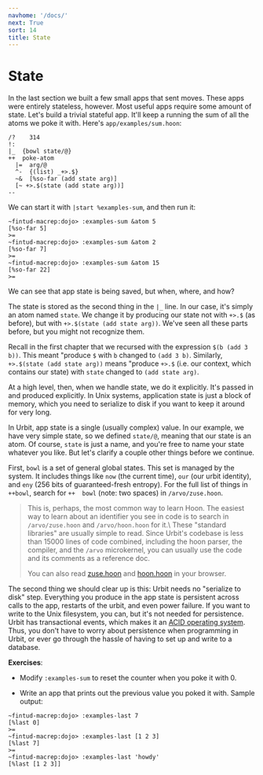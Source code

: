 ```yaml
---
navhome: '/docs/'
next: True
sort: 14
title: State
---
```


# State

In the last section we built a few small apps that sent moves. These apps were
entirely stateless, however. Most useful apps require some amount of state.
Let's build a trivial stateful app. It'll keep a running the sum of all the
atoms we poke it with. Here's `app/examples/sum.hoon`:

    /?    314
    !:
    |_  {bowl state/@}
    ++  poke-atom
      |=  arg/@
      ^-  {(list) _+>.$}
      ~&  [%so-far (add state arg)]
      [~ +>.$(state (add state arg))]
    --

We can start it with `|start %examples-sum`, and then run it:

    ~fintud-macrep:dojo> :examples-sum &atom 5
    [%so-far 5]
    >=
    ~fintud-macrep:dojo> :examples-sum &atom 2
    [%so-far 7]
    >=
    ~fintud-macrep:dojo> :examples-sum &atom 15
    [%so-far 22]
    >=

We can see that app state is being saved, but when, where, and how?

The state is stored as the second thing in the `|_` line. In our case, it's
simply an atom named `state`. We change it by producing our state not with
`+>.$` (as before), but with `+>.$(state (add state arg))`. We've seen all these
parts before, but you might not recognize them.

Recall in the first chapter that we recursed with the expression
`$(b (add 3 b))`. This meant "produce `$` with `b` changed to `(add 3 b)`.
Similarly, `+>.$(state (add state arg))` means "produce `+>.$` (i.e. our
context, which contains our state) with `state` changed to `(add state arg)`.

At a high level, then, when we handle state, we do it explicitly. It's passed in
and produced explicitly. In Unix systems, application state is just a block of
memory, which you need to serialize to disk if you want to keep it around for
very long.

In Urbit, app state is a single (usually complex) value. In our example, we have
very simple state, so we defined `state/@`, meaning that our state is an atom.
Of course, `state` is just a name, and you're free to name your state whatever
you like. But let's clarify a couple other things before we continue.

First, `bowl` is a set of general global states. This set is managed by the
system. It includes things like `now` (the current time), `our` (our urbit
identity), and `eny` (256 bits of guaranteed-fresh entropy). For the full list
of things in `++bowl`, search for `++  bowl` (note: two spaces) in
`/arvo/zuse.hoon`.

> This is, perhaps, the most common way to learn Hoon. The easiest way to learn
> about an identifier you see in code is to search in `/arvo/zuse.hoon` and
> `/arvo/hoon.hoon` for it.\\ These "standard libraries" are usually simple to
> read. Since Urbit's codebase is less than 15000 lines of code combined,
> including the hoon parser, the compiler, and the `/arvo` microkernel, you can
> usually use the code and its comments as a reference doc.
>
> You can also read
> [zuse.hoon](https://github.com/urbit/arvo/blob/master/arvo/zuse.hoon) and
> [hoon.hoon](https://github.com/urbit/arvo/blob/master/arvo/hoon.hoon) in your
> browser.

The second thing we should clear up is this: Urbit needs no "serialize to disk"
step. Everything you produce in the app state is persistent across calls to the
app, restarts of the urbit, and even power failure. If you want to write to the
Unix filesystem, you can, but it's not needed for persistence. Urbit has
transactional events, which makes it an [ACID operating
system](https://en.wikipedia.org/wiki/ACID). Thus, you don't have to worry about
persistence when programming in Urbit, or ever go through the hassle of having
to set up and write to a database.

**Exercises**:

-   Modify `:examples-sum` to reset the counter when you poke it with 0.

-   Write an app that prints out the previous value you poked it with. Sample
    output:

<!-- -->

    ~fintud-macrep:dojo> :examples-last 7
    [%last 0]
    >=
    ~fintud-macrep:dojo> :examples-last [1 2 3]
    [%last 7]
    >=
    ~fintud-macrep:dojo> :examples-last 'howdy'
    [%last [1 2 3]]

